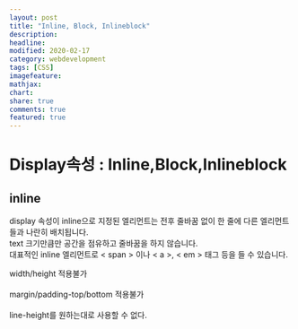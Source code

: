 ```yaml
---
layout: post
title: "Inline, Block, Inlineblock"
description:
headline:
modified: 2020-02-17
category: webdevelopment
tags: [CSS]
imagefeature:
mathjax:
chart:
share: true
comments: true
featured: true
---
```


# Display속성 : Inline,Block,Inlineblock

## inline

display 속성이 inline으로 지정된 엘리먼트는 전후 줄바꿈 없이 한 줄에 다른 엘리먼트들과 나란히 배치됩니다.  
text 크기만큼만 공간을 점유하고 줄바꿈을 하지 않습니다.  
대표적인 inline 엘리먼트로 <span class="orage"> < span > </span>이나 <span class="orage">< a ></span>, <span class="orage">< em ></span> 태그 등을 들 수 있습니다.

<span class="blackbox">width/height 적용불가</span>  
<br>
<span class="blackbox">margin/padding-top/bottom 적용불가</span>  
<br>
<span class="blackbox">line-height를 원하는대로 사용할 수 없다.</span>
